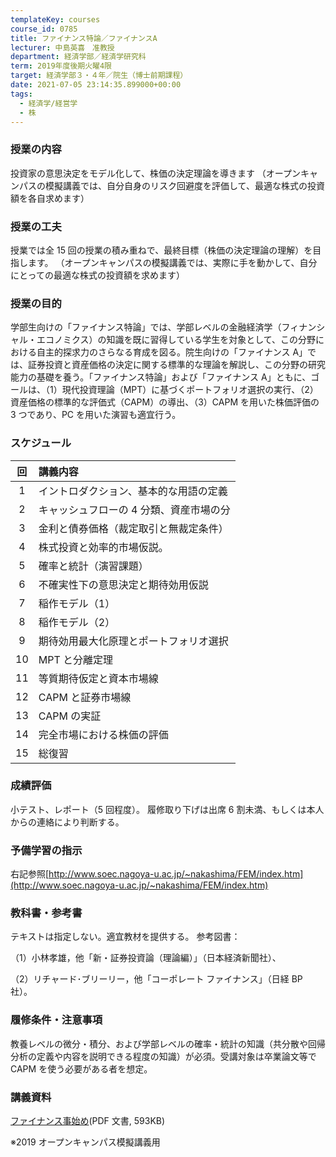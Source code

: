```yaml
---
templateKey: courses
course_id: 0785
title: ファイナンス特論／ファイナンスA
lecturer: 中島英喜　准教授
department: 経済学部／経済学研究科
term: 2019年度後期火曜4限
target: 経済学部３・４年／院生（博士前期課程）
date: 2021-07-05 23:14:35.899000+00:00
tags:
  - 経済学/経営学
  - 株
---
```


### 授業の内容

投資家の意思決定をモデル化して、株価の決定理論を導きます
（オープンキャンパスの模擬講義では、自分自身のリスク回避度を評価して、最適な株式の投資額を各自求めます）

### 授業の工夫

授業では全 15 回の授業の積み重ねで、最終目標（株価の決定理論の理解）を目指します。
（オープンキャンパスの模擬講義では、実際に手を動かして、自分にとっての最適な株式の投資額を求めます）

### 授業の目的

学部生向けの「ファイナンス特論」では、学部レベルの金融経済学（フィナンシャル・エコノミクス）の知識を既に習得している学生を対象として、この分野における自主的探求力のさらなる育成を図る。院生向けの「ファイナンス A」では、証券投資と資産価格の決定に関する標準的な理論を解説し、この分野の研究能力の基礎を養う。「ファイナンス特論」および「ファイナンス A」ともに、ゴールは、（1）現代投資理論（MPT）に基づくポートフォリオ選択の実行、（2）資産価格の標準的な評価式（CAPM）の導出、（3）CAPM を用いた株価評価の 3 つであり、PC を用いた演習も適宜行う。

### スケジュール

| 回  | 講義内容                                |
| :-: | :-------------------------------------- |
|  1  | イントロダクション、基本的な用語の定義  |
|  2  | キャッシュフローの 4 分類、資産市場の分 |
|  3  | 金利と債券価格（裁定取引と無裁定条件）  |
|  4  | 株式投資と効率的市場仮説。              |
|  5  | 確率と統計（演習課題）                  |
|  6  | 不確実性下の意思決定と期待効用仮説      |
|  7  | 稲作モデル（1）                         |
|  8  | 稲作モデル（2）                         |
|  9  | 期待効用最大化原理とポートフォリオ選択  |
| 10  | MPT と分離定理                          |
| 11  | 等質期待仮定と資本市場線                |
| 12  | CAPM と証券市場線                       |
| 13  | CAPM の実証                             |
| 14  | 完全市場における株価の評価              |
| 15  | 総復習                                  |

### 成績評価

小テスト、レポート（5 回程度）。
履修取り下げは出席 6 割未満、もしくは本人からの連絡により判断する。

### 予備学習の指示

右記参照[http://www.soec.nagoya-u.ac.jp/~nakashima/FEM/index.htm](http://www.soec.nagoya-u.ac.jp/~nakashima/FEM/index.htm)

### 教科書・参考書

テキストは指定しない。適宜教材を提供する。
参考図書：

（1）小林孝雄，他「新・証券投資論（理論編）」（日本経済新聞社）、

（2）リチャード･ブリーリー，他「コーポレート ファイナンス」（日経 BP 社）。

### 履修条件・注意事項

教養レベルの微分・積分、および学部レベルの確率・統計の知識（共分散や回帰分析の定義や内容を説明できる程度の知識）が必須。受講対象は卒業論文等で CAPM を使う必要がある者を想定。

### 講義資料

[ファイナンス事始め](https://ocw.nagoya-u.jp/files/785/slides.pdf)(PDF 文書, 593KB)

※2019 オープンキャンパス模擬講義用
